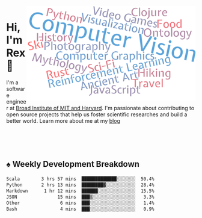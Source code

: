 <img src="https://raw.githubusercontent.com/rexwangcc/rexwangcc/master/myself.png" alt="Rex!" width="450" height="250" align="right">

# Hi, I'm Rex 👋

I'm a software engineer at [Broad Institute of MIT and Harvard](https://www.broadinstitute.org/). I'm passionate about contributing to open source projects that help us foster scientific researches and build a better world. Learn more about me at my [blog](https://rexwang.cc)

<br>
<br>
<br>

<table>
<tr valign="top" width="50%">
<!-- <td > -->

## ♠ Weekly Development Breakdown

<!-- code_time starts -->

```text
Scala        3 hrs 57 mins  █████████████░░░░░░░  50.4%
Python       2 hrs 13 mins  ████████▓░░░░░░░░░░░  28.4%
Markdown      1 hr 12 mins  ██████░░░░░░░░░░░░░░  15.5%
JSON               15 mins  ███▒░░░░░░░░░░░░░░░░   3.3%
Other               6 mins  ███░░░░░░░░░░░░░░░░░   1.4%
Bash                4 mins  ███░░░░░░░░░░░░░░░░░   0.9%
```

<!-- code_time ends -->

<!-- Placeholder for my Game statuses -->

<!-- <td valign="top" width="50%">

#### ♦ My Personal Progress

</td> -->

</tr>
</table>
